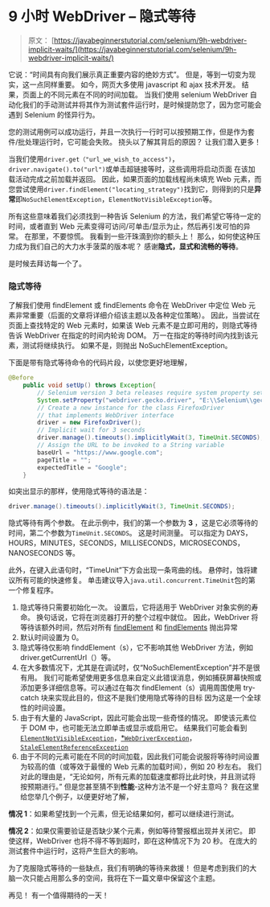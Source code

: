 # 9 小时 WebDriver – 隐式等待

> 原文： [https://javabeginnerstutorial.com/selenium/9h-webdriver-implicit-waits/](https://javabeginnerstutorial.com/selenium/9h-webdriver-implicit-waits/)

它说：“时间具有向我们展示真正重要内容的绝妙方式”。 但是，等到一切变为现实，这一点同样重要。 如今，网页大多使用 javascript 和 ajax 技术开发。 结果，页面上的不同元素在不同的时间加载。 当我们使用 selenium WebDriver 自动化我们的手动测试并将其作为测试套件运行时，是时候提防您了，因为您可能会遇到 Selenium 的怪异行为。

您的测试用例可以成功运行，并且一次执行一行时可以按预期工作，但是作为套件/批处理运行时，它可能会失败。 挠头以了解其背后的原因？ 让我们潜入更多！

当我们使用`driver.get（"url_we_wish_to_access")`，`driver.navigate().to("url")`或单击超链接等时，这些调用将启动页面 在该加载活动完成之前加载并返回。 因此，如果页面的加载线程尚未填充 Web 元素，而您尝试使用`driver.findElement("locating_strategy")`找到它，则得到的只是**异常**即`NoSuchElementException`，`ElementNotVisibleException`等。

所有这些意味着我们必须找到一种告诉 Selenium 的方法，我们希望它等待一定的时间，或者直到 Web 元素变得可访问/可单击/显示为止，然后再引发可怕的异常。 在那里，不要惊慌。 我看到一些汗珠滴到你的额头上！ 那么，如何使这种压力成为我们自己的大力水手菠菜的版本呢？ 感谢**隐式，显式和流畅的等待**。

是时候去拜访每一个了。

### 隐式等待

了解我们使用 findElement 或 findElements 命令在 WebDriver 中定位 Web 元素非常重要（后面的文章将详细介绍该主题以及各种定位策略）。 因此，当尝试在页面上查找特定的 Web 元素时，如果该 Web 元素不是立即可用的，则隐式等待告诉 WebDriver 在指定的时间内轮询 DOM。 万一在指定的等待时间内找到该元素，测试将继续执行。 如果不是，则抛出 NoSuchElementException。

下面是带有隐式等待命令的代码片段，以使您更好地理解，

```java
@Before
	public void setUp() throws Exception{
		// Selenium version 3 beta releases require system property set up
		System.setProperty("webdriver.gecko.driver", "E:\\Selenium\\geckodriver-v0.10.0-win64\\geckodriver.exe");
		// Create a new instance for the class FirefoxDriver
		// that implements WebDriver interface
		driver = new FirefoxDriver();
		// Implicit wait for 3 seconds
		driver.manage().timeouts().implicitlyWait(3, TimeUnit.SECONDS);
		// Assign the URL to be invoked to a String variable
		baseUrl = "https://www.google.com";
		pageTitle = "";
		expectedTitle = "Google";
	} 
```

如突出显示的那样，使用隐式等待的语法是：

```java
driver.manage().timeouts().implicitlyWait(3, TimeUnit.SECONDS);
```

隐式等待有两个参数。 在此示例中，我们的第一个参数为 **3** ，这是它必须等待的时间，第二个参数为`TimeUnit.SECONDS`。 这是时间测量。 可以指定为 DAYS，HOURS，MINUTES，SECONDS，MILLISECONDS，MICROSECONDS，NANOSECONDS 等。

此外，在键入此语句时，“TimeUnit”下方会出现一条弯曲的线。 悬停时，蚀将建议所有可能的快速修复。 单击建议导入`java.util.concurrent.TimeUnit`包的第一个修复程序。

1.  隐式等待只需要初始化一次。 设置后，它将适用于 WebDriver 对象实例的寿命。 换句话说，它将在浏览器打开的整个过程中就位。 因此，WebDriver 将等待该额外时间，然后对所有 [findElement](https://selenium.googlecode.com/svn/trunk/docs/api/java/org/openqa/selenium/WebDriver.html#findElement(org.openqa.selenium.By)) 和 [findElements](https://selenium.googlecode.com/svn/trunk/docs/api/java/org/openqa/selenium/WebDriver.html#findElements(org.openqa.selenium.By)) 抛出异常
2.  默认时间设置为 0。
3.  隐式等待仅影响 finddElement（s），它不影响其他 WebDriver 方法，例如 driver.getCurrentUrl（）等。
4.  在大多数情况下，尤其是在调试时，仅“NoSuchElementException”并不是很有用。 我们可能希望使用更多信息来自定义此错误消息，例如捕获屏幕快照或添加更多详细信息等。可以通过在每次 findElement（s）调用周围使用 try-catch 块来实现此目的，但这不是我们使用隐式等待的目标 因为这是一个全球性的时间设置。
5.  由于有大量的 JavaScript，因此可能会出现一些奇怪的情况。 即使该元素位于 DOM 中，也可能无法立即单击或显示或启用它。 结果我们可能会看到[`ElementNotVisibleException`](https://selenium.googlecode.com/svn/trunk/docs/api/java/org/openqa/selenium/ElementNotVisibleException.html)，[*`WebDriverException`](https://selenium.googlecode.com/svn/trunk/docs/api/java/org/openqa/selenium/WebDriverException.html)，[`StaleElementReferenceException`](https://selenium.googlecode.com/svn/trunk/docs/api/java/org/openqa/selenium/StaleElementReferenceException.html)
6.  由于不同的元素可能在不同的时间加载，因此我们可能会说服将等待时间设置为较高的值（或等效于最慢的 Web 元素的加载时间），例如 20 秒左右。 我们对此的理由是，“无论如何，所有元素的加载速度都将比此时快，并且测试将按预期进行。” 但是您甚至猜不到**性能**-这种方法不是一个好主意吗？ 我在这里给您举几个例子，以便更好地了解，

**情况 1**：如果希望找到一个元素，但无论结果如何，都可以继续进行测试。

**情况 2**：如果仅需要验证是否缺少某个元素，例如等待警报框出现并关闭它。 即使这样，WebDriver 也将不得不等到超时，即在这种情况下为 20 秒。 在庞大的测试套件中运行时，这将产生巨大的影响。

为了克服隐式等待的一些缺点，我们有明确的等待来救援！ 但是考虑到我们的大脑一次只能占用那么多的空间，我将在下一篇文章中保留这个主题。

再见！ 有一个值得期待的一天！

